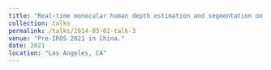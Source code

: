 ```yaml
---
title: "Real-time monocular human depth estimation and segmentation on embedded systems"
collection: talks
permalink: /talks/2014-03-01-talk-3
venue: "Pre-IROS 2021 in China."
date: 2021
location: "Los Angeles, CA"
---
```

